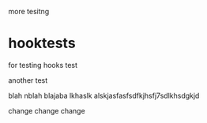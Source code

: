 more tesitng

hooktests
=========

for testing hooks
test

another test

blah nblah blajaba lkhaslk alskjasfasfsdfkjhsfj7sdlkhsdgkjd

change change change

